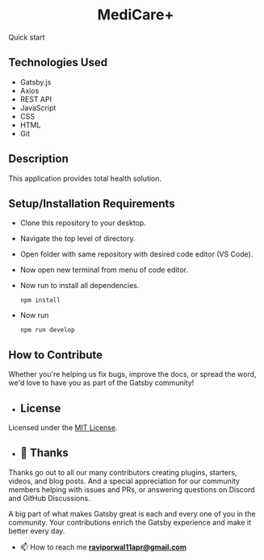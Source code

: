 <h1 align="center">
  MediCare+
</h1>

Quick start

## **Technologies Used**

- Gatsby.js
- Axios
- REST API
- JavaScript
- CSS
- HTML
- Git

## **Description**

This application provides total health solution.

## **Setup/Installation Requirements**

- Clone this repository to your desktop.
- Navigate the top level of directory.
- Open folder with same repository with desired code editor (VS Code).
- Now open new terminal from menu of code editor.
- Now run to install all dependencies.

  ```shell
  npm install
  ```

- Now run

  ```shell
  npm run develop
  ```

## **How to Contribute**

Whether you're helping us fix bugs, improve the docs, or spread the word, we'd love to have you as part of the Gatsby community!

- ## **License**

Licensed under the [MIT License](./LICENSE).

- ## 💜 Thanks

Thanks go out to all our many contributors creating plugins, starters, videos, and blog posts. And a special appreciation for our community members helping with issues and PRs, or answering questions on Discord and GitHub Discussions.

A big part of what makes Gatsby great is each and every one of you in the community. Your contributions enrich the Gatsby experience and make it better every day.

- 📫 How to reach me **raviporwal11apr@gmail.com**
